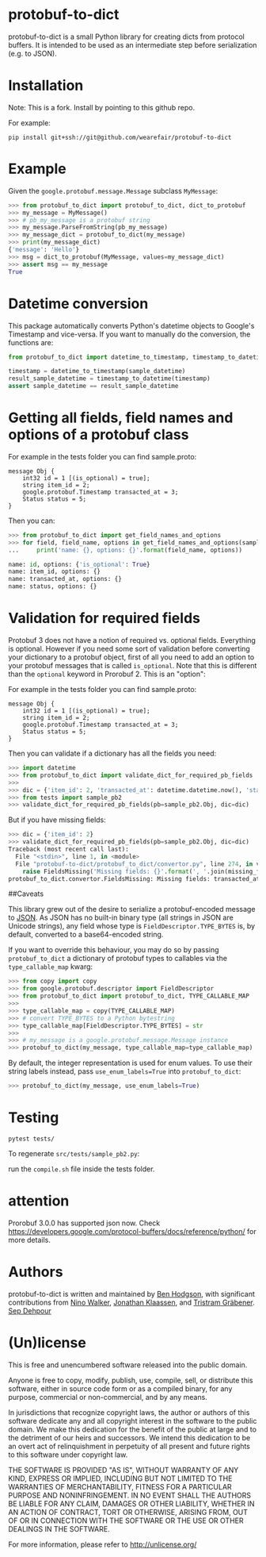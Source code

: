 # protobuf-to-dict

protobuf-to-dict is a small Python library for creating dicts from protocol
buffers. It is intended to be used as an intermediate step before
serialization (e.g. to JSON).

# Installation

Note: This is a fork. Install by pointing to this github repo.

For example:

`pip install git+ssh://git@github.com/wearefair/protobuf-to-dict`

# Example

Given the `google.protobuf.message.Message` subclass `MyMessage`:

```python
>>> from protobuf_to_dict import protobuf_to_dict, dict_to_protobuf
>>> my_message = MyMessage()
>>> # pb_my_message is a protobuf string
>>> my_message.ParseFromString(pb_my_message)
>>> my_message_dict = protobuf_to_dict(my_message)
>>> print(my_message_dict)
{'message': 'Hello'}
>>> msg = dict_to_protobuf(MyMessage, values=my_message_dict)
>>> assert msg == my_message
True
```

# Datetime conversion

This package automatically converts Python's datetime objects to Google's Timestamp and vice-versa.
If you want to manually do the conversion, the functions are:

```py
from protobuf_to_dict import datetime_to_timestamp, timestamp_to_datetime

timestamp = datetime_to_timestamp(sample_datetime)
result_sample_datetime = timestamp_to_datetime(timestamp)
assert sample_datetime == result_sample_datetime
```

# Getting all fields, field names and options of a protobuf class

For example in the tests folder you can find sample.proto:

```
message Obj {
    int32 id = 1 [(is_optional) = true];
    string item_id = 2;
    google.protobuf.Timestamp transacted_at = 3;
    Status status = 5;
}
```

Then you can:

```py
>>> from protobuf_to_dict import get_field_names_and_options
>>> for field, field_name, options in get_field_names_and_options(sample_pb2.Obj):
...     print('name: {}, options: {}'.format(field_name, options))

name: id, options: {'is_optional': True}
name: item_id, options: {}
name: transacted_at, options: {}
name: status, options: {}
```

# Validation for required fields

Protobuf 3 does not have a notion of required vs. optional fields. Everything is optional. However if you need some sort of validation before converting your dictionary to a protobuf object, first of all you need to add an option to your protobuf messages that is called `is_optional`. Note that this is different than the `optional` keyword in Prorobuf 2. This is an "option":

For example in the tests folder you can find sample.proto:

```
message Obj {
    int32 id = 1 [(is_optional) = true];
    string item_id = 2;
    google.protobuf.Timestamp transacted_at = 3;
    Status status = 5;
}
```

Then you can validate if a dictionary has all the fields you need:

```py
>>> import datetime
>>> from protobuf_to_dict import validate_dict_for_required_pb_fields
>>>
>>> dic = {'item_id': 2, 'transacted_at': datetime.datetime.now(), 'status':0}
>>> from tests import sample_pb2
>>> validate_dict_for_required_pb_fields(pb=sample_pb2.Obj, dic=dic)
```

But if you have missing fields:

```py
>>> dic = {'item_id': 2}
>>> validate_dict_for_required_pb_fields(pb=sample_pb2.Obj, dic=dic)
Traceback (most recent call last):
  File "<stdin>", line 1, in <module>
  File "protobuf-to-dict/protobuf_to_dict/convertor.py", line 274, in validate_dict_for_required_pb_fields
    raise FieldsMissing('Missing fields: {}'.format(', '.join(missing_fields)))
protobuf_to_dict.convertor.FieldsMissing: Missing fields: transacted_at, status
````

##Caveats

This library grew out of the desire to serialize a protobuf-encoded message to
[JSON](http://json.org/). As JSON has no built-in binary type (all strings in
JSON are Unicode strings), any field whose type is
`FieldDescriptor.TYPE_BYTES` is, by default, converted to a base64-encoded
string.

If you want to override this behaviour, you may do so by passing
`protobuf_to_dict` a dictionary of protobuf types to callables via the
`type_callable_map` kwarg:

```python
>>> from copy import copy
>>> from google.protobuf.descriptor import FieldDescriptor
>>> from protobuf_to_dict import protobuf_to_dict, TYPE_CALLABLE_MAP
>>>
>>> type_callable_map = copy(TYPE_CALLABLE_MAP)
>>> # convert TYPE_BYTES to a Python bytestring
>>> type_callable_map[FieldDescriptor.TYPE_BYTES] = str
>>>
>>> # my_message is a google.protobuf.message.Message instance
>>> protobuf_to_dict(my_message, type_callable_map=type_callable_map)
```

By default, the integer representation is used for enum values. To use their
string labels instead, pass `use_enum_labels=True` into `protobuf_to_dict`:

```python
>>> protobuf_to_dict(my_message, use_enum_labels=True)
```

# Testing

`pytest tests/`

To regenerate `src/tests/sample_pb2.py`:

run the `compile.sh` file inside the tests folder.

# attention
Prorobuf 3.0.0 has supported json now.
Check https://developers.google.com/protocol-buffers/docs/reference/python/ for more details.


# Authors

protobuf-to-dict is written and maintained by
[Ben Hodgson](http://benhodgson.com/), with significant contributions from
[Nino Walker](https://github.com/ninowalker),
[Jonathan Klaassen](https://github.com/jaklaassen), and
[Tristram Gräbener](http://blog.tristramg.eu/).
[Sep Dehpour](http://zepworks.com)

# (Un)license

This is free and unencumbered software released into the public domain.

Anyone is free to copy, modify, publish, use, compile, sell, or distribute
this software, either in source code form or as a compiled binary, for any
purpose, commercial or non-commercial, and by any means.

In jurisdictions that recognize copyright laws, the author or authors of this
software dedicate any and all copyright interest in the software to the public
domain. We make this dedication for the benefit of the public at large and to
the detriment of our heirs and successors. We intend this dedication to be an
overt act of relinquishment in perpetuity of all present and future rights to
this software under copyright law.

THE SOFTWARE IS PROVIDED "AS IS", WITHOUT WARRANTY OF ANY KIND, EXPRESS OR
IMPLIED, INCLUDING BUT NOT LIMITED TO THE WARRANTIES OF MERCHANTABILITY,
FITNESS FOR A PARTICULAR PURPOSE AND NONINFRINGEMENT. IN NO EVENT SHALL THE
AUTHORS BE LIABLE FOR ANY CLAIM, DAMAGES OR OTHER LIABILITY, WHETHER IN AN
ACTION OF CONTRACT, TORT OR OTHERWISE, ARISING FROM, OUT OF OR IN CONNECTION
WITH THE SOFTWARE OR THE USE OR OTHER DEALINGS IN THE SOFTWARE.

For more information, please refer to <http://unlicense.org/>
